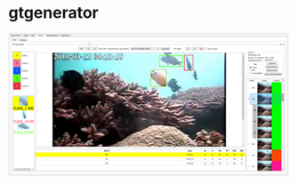 # gtgenerator 

![alt tag](https://raw.githubusercontent.com/gcypds/gtgenerator/master/screenshot.png)

